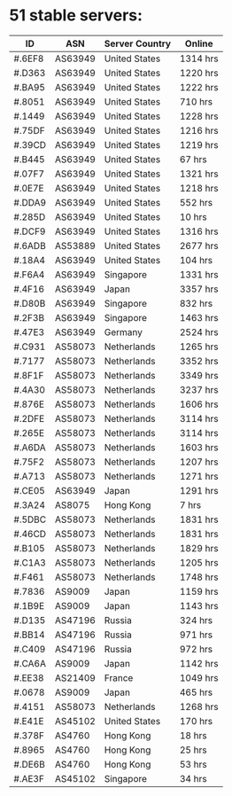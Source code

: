 # 51 stable servers:

| ID | ASN | Server Country | Online |
| ------ | ------ | ------ | ------ |
| #.6EF8 | AS63949 | United States | 1314 hrs |
| #.D363 | AS63949 | United States | 1220 hrs |
| #.BA95 | AS63949 | United States | 1222 hrs |
| #.8051 | AS63949 | United States | 710 hrs |
| #.1449 | AS63949 | United States | 1228 hrs |
| #.75DF | AS63949 | United States | 1216 hrs |
| #.39CD | AS63949 | United States | 1219 hrs |
| #.B445 | AS63949 | United States | 67 hrs |
| #.07F7 | AS63949 | United States | 1321 hrs |
| #.0E7E | AS63949 | United States | 1218 hrs |
| #.DDA9 | AS63949 | United States | 552 hrs |
| #.285D | AS63949 | United States | 10 hrs |
| #.DCF9 | AS63949 | United States | 1316 hrs |
| #.6ADB | AS53889 | United States | 2677 hrs |
| #.18A4 | AS63949 | United States | 104 hrs |
| #.F6A4 | AS63949 | Singapore | 1331 hrs |
| #.4F16 | AS63949 | Japan | 3357 hrs |
| #.D80B | AS63949 | Singapore | 832 hrs |
| #.2F3B | AS63949 | Singapore | 1463 hrs |
| #.47E3 | AS63949 | Germany | 2524 hrs |
| #.C931 | AS58073 | Netherlands | 1265 hrs |
| #.7177 | AS58073 | Netherlands | 3352 hrs |
| #.8F1F | AS58073 | Netherlands | 3349 hrs |
| #.4A30 | AS58073 | Netherlands | 3237 hrs |
| #.876E | AS58073 | Netherlands | 1606 hrs |
| #.2DFE | AS58073 | Netherlands | 3114 hrs |
| #.265E | AS58073 | Netherlands | 3114 hrs |
| #.A6DA | AS58073 | Netherlands | 1603 hrs |
| #.75F2 | AS58073 | Netherlands | 1207 hrs |
| #.A713 | AS58073 | Netherlands | 1271 hrs |
| #.CE05 | AS63949 | Japan | 1291 hrs |
| #.3A24 | AS8075 | Hong Kong | 7 hrs |
| #.5DBC | AS58073 | Netherlands | 1831 hrs |
| #.46CD | AS58073 | Netherlands | 1831 hrs |
| #.B105 | AS58073 | Netherlands | 1829 hrs |
| #.C1A3 | AS58073 | Netherlands | 1205 hrs |
| #.F461 | AS58073 | Netherlands | 1748 hrs |
| #.7836 | AS9009 | Japan | 1159 hrs |
| #.1B9E | AS9009 | Japan | 1143 hrs |
| #.D135 | AS47196 | Russia | 324 hrs |
| #.BB14 | AS47196 | Russia | 971 hrs |
| #.C409 | AS47196 | Russia | 972 hrs |
| #.CA6A | AS9009 | Japan | 1142 hrs |
| #.EE38 | AS21409 | France | 1049 hrs |
| #.0678 | AS9009 | Japan | 465 hrs |
| #.4151 | AS58073 | Netherlands | 1268 hrs |
| #.E41E | AS45102 | United States | 170 hrs |
| #.378F | AS4760 | Hong Kong | 18 hrs |
| #.8965 | AS4760 | Hong Kong | 25 hrs |
| #.DE6B | AS4760 | Hong Kong | 53 hrs |
| #.AE3F | AS45102 | Singapore | 34 hrs |

